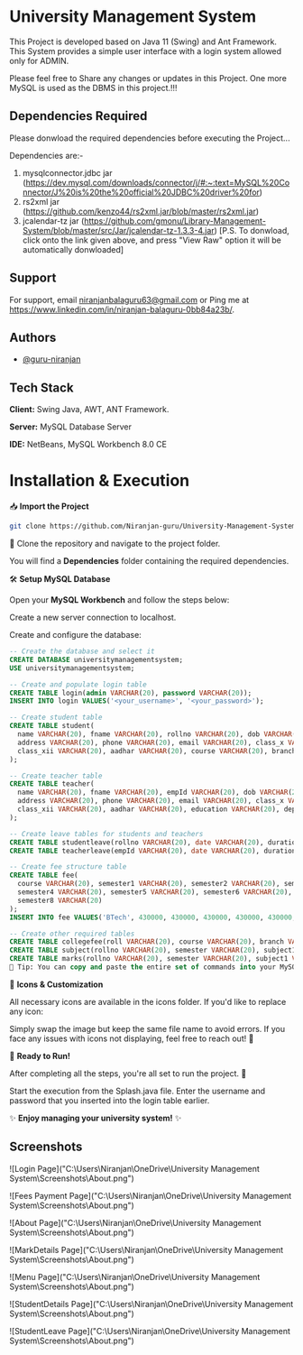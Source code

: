 
# University Management System

This Project is developed based on Java 11 (Swing) and Ant Framework. This System provides a simple user interface with a login system allowed only for ADMIN. 

Please feel free to Share any changes or updates in this Project.
One more MySQL is used as the DBMS in this project.!!!


## Dependencies Required

Please donwload the required dependencies before executing the Project...

Dependencies are:-
   
   1. mysqlconnector.jdbc jar (https://dev.mysql.com/downloads/connector/j/#:~:text=MySQL%20Connector/J%20is%20the%20official%20JDBC%20driver%20for)
   2. rs2xml jar (https://github.com/kenzo44/rs2xml.jar/blob/master/rs2xml.jar) 
   3. jcalendar-tz jar (https://github.com/gmonu/Library-Management-System/blob/master/src/Jar/jcalendar-tz-1.3.3-4.jar)
   [P.S. To donwload, click onto the link given above, and press "View Raw" option it will be automatically donwloaded]

## Support

For support, email niranjanbalaguru63@gmail.com or Ping me at https://www.linkedin.com/in/niranjan-balaguru-0bb84a23b/.




## Authors

- [@guru-niranjan](https://github.com/Niranjan-guru)


## Tech Stack

**Client:** Swing Java, AWT, ANT Framework.

**Server:** MySQL Database Server

**IDE:** NetBeans, MySQL Workbench 8.0 CE

# Installation & Execution

📥 **Import the Project**

```bash
git clone https://github.com/Niranjan-guru/University-Management-System
```
🎉 Clone the repository and navigate to the project folder. 

You will find a **Dependencies** folder containing the required dependencies.

🛠️ **Setup MySQL Database**

Open your **MySQL Workbench** and follow the steps below:

Create a new server connection to localhost.

Create and configure the database:

```sql
-- Create the database and select it
CREATE DATABASE universitymanagementsystem;
USE universitymanagementsystem;

-- Create and populate login table
CREATE TABLE login(admin VARCHAR(20), password VARCHAR(20));
INSERT INTO login VALUES('<your_username>', '<your_password>');

-- Create student table
CREATE TABLE student(
  name VARCHAR(20), fname VARCHAR(20), rollno VARCHAR(20), dob VARCHAR(20), 
  address VARCHAR(20), phone VARCHAR(20), email VARCHAR(20), class_x VARCHAR(20), 
  class_xii VARCHAR(20), aadhar VARCHAR(20), course VARCHAR(20), branch VARCHAR(20)
);

-- Create teacher table
CREATE TABLE teacher(
  name VARCHAR(20), fname VARCHAR(20), empId VARCHAR(20), dob VARCHAR(20), 
  address VARCHAR(20), phone VARCHAR(20), email VARCHAR(20), class_x VARCHAR(20), 
  class_xii VARCHAR(20), aadhar VARCHAR(20), education VARCHAR(20), department VARCHAR(20)
);

-- Create leave tables for students and teachers
CREATE TABLE studentleave(rollno VARCHAR(20), date VARCHAR(20), duration VARCHAR(20));
CREATE TABLE teacherleave(empId VARCHAR(20), date VARCHAR(20), duration VARCHAR(20));

-- Create fee structure table
CREATE TABLE fee(
  course VARCHAR(20), semester1 VARCHAR(20), semester2 VARCHAR(20), semester3 VARCHAR(20), 
  semester4 VARCHAR(20), semester5 VARCHAR(20), semester6 VARCHAR(20), semester7 VARCHAR(20), 
  semester8 VARCHAR(20)
);
INSERT INTO fee VALUES('BTech', 430000, 430000, 430000, 430000, 430000, 430000, 430000, 430000);

-- Create other required tables
CREATE TABLE collegefee(roll VARCHAR(20), course VARCHAR(20), branch VARCHAR(20), semester VARCHAR(20), total VARCHAR(20));
CREATE TABLE subject(rollno VARCHAR(20), semester VARCHAR(20), subject1 VARCHAR(20), subject2 VARCHAR(20), subject3 VARCHAR(20), subject4 VARCHAR(20), subject5 VARCHAR(20));
CREATE TABLE marks(rollno VARCHAR(20), semester VARCHAR(20), subject1 VARCHAR(20), subject2 VARCHAR(20), subject3 VARCHAR(20), subject4 VARCHAR(20), subject5 VARCHAR(20));
📝 Tip: You can copy and paste the entire set of commands into your MySQL Workbench for quick execution! (Or run them one by one if you prefer).
```

🎨 **Icons & Customization**

All necessary icons are available in the icons folder. If you'd like to replace any icon:

Simply swap the image but keep the same file name to avoid errors.
If you face any issues with icons not displaying, feel free to reach out! 📧

🚦 **Ready to Run!**

After completing all the steps, you're all set to run the project. 🎉

Start the execution from the Splash.java file.
Enter the username and password that you inserted into the login table earlier.

✨ **Enjoy managing your university system!** ✨


## Screenshots

![Login Page]("C:\Users\Niranjan\OneDrive\University Management System\Screenshots\About.png")

![Fees Payment Page]("C:\Users\Niranjan\OneDrive\University Management System\Screenshots\About.png")

![About Page]("C:\Users\Niranjan\OneDrive\University Management System\Screenshots\About.png")

![MarkDetails Page]("C:\Users\Niranjan\OneDrive\University Management System\Screenshots\About.png")

![Menu Page]("C:\Users\Niranjan\OneDrive\University Management System\Screenshots\About.png")

![StudentDetails Page]("C:\Users\Niranjan\OneDrive\University Management System\Screenshots\About.png")

![StudentLeave Page]("C:\Users\Niranjan\OneDrive\University Management System\Screenshots\About.png")

